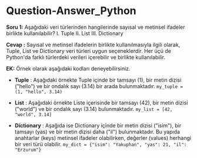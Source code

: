 # Question-Answer_Python

**Soru 1:** Aşağıdaki veri türlerinden hangilerinde sayısal ve metinsel ifadeler birlikte kullanılabilir?
   I.   Tuple
   II.  List
   III. Dictionary

**Cevap :** Sayısal ve metinsel ifadelerin birlikte kullanılmasıyla ilgili olarak, Tuple, List ve Dictionary veri türleri uygun seçeneklerdir. Her üçü de Python'da farklı türlerdeki verileri içerebilir ve birlikte kullanılabilir. 

**EK:** Örnek olarak aşağıdaki kodları deneyebilirsiniz.
*   **Tuple** : Aşağıdaki örnekte Tuple içinde bir tamsayı (1), bir metin dizisi ("hello") ve bir ondalık sayı (3.14) bir arada bulunmaktadır.
 ```my_tuple = (1, "hello", 3.14)```

*   **List** :  Aşağıdaki örnekte Liste içerisinde bir tamsayı (42), bir metin dizisi ("world") ve bir ondalık sayı (3.14) bulunmaktadır.
```my_list = [42, "world", 3.14]```

*   **Dictionary** : Aşağıda ise Dictionary içinde bir metin dizisi ("isim"), bir tamsayı (yas) ve bir metin dizisi daha ("il") bulunmaktadır. Bu yapıda anahtarlar (keys) metinsel ifadeler olabilirken, değerler (values) herhangi bir veri türü olabilir.
```my_dict = {"isim": "Yakuphan", "yas": 21, "il": "Erzurum"}```



